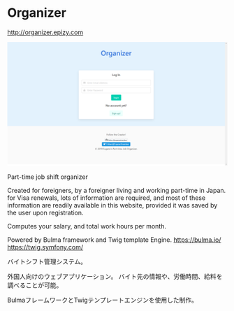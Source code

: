 # Organizer

http://organizer.epizy.com

![login image](image/Login.png)

Part-time job shift organizer

Created for foreigners, by a foreigner living and working part-time in Japan.
for Visa renewals, lots of information are required, and most of these information are 
readily available in this website, provided it was saved by the user upon registration.

Computes your salary, and total work hours per month.

Powered by Bulma framework and Twig template Engine.
https://bulma.io/
https://twig.symfony.com/

バイトシフト管理システム。

外国人向けのウェブアプリケーション。
バイト先の情報や、労働時間、給料を調べることが可能。

BulmaフレームワークとTwigテンプレートエンジンを使用した制作。

